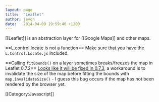```yaml
---
layout: page
title:  "Leaflet"
author: jevon
date:   2014-04-09 19:59:40 +1200
---
```


[[Leaflet]] is an abstraction layer for [[Google Maps]] and other maps.

==L.control.locate is not a function==
Make sure that you have the `L.Control.Locate.js` included.

==Calling `fitBounds()` on a layer sometimes breaks/freezes the map in Leaflet 0.7.2==
<a href="https://github.com/Leaflet/Leaflet/issues/2484">Looks like it will be fixed in 0.7.3</a>, a workaround is to invalidate the size of the map before fitting the bounds with `map.invalidateSize()` - I guess this bug occurs if the map has not been rendered by the browser yet.

[[Category:Javascript]]